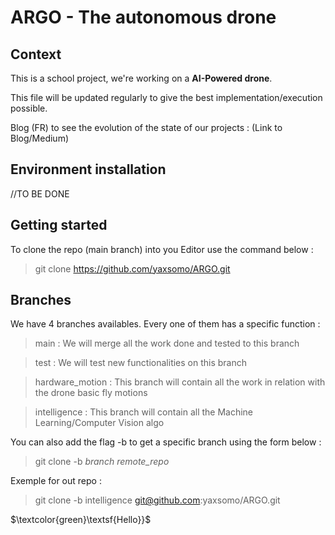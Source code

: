 # ARGO - The autonomous drone


## Context 

This is a school project, we're working on a **AI-Powered drone**.

This file will be updated regularly to give the best implementation/execution possible.

Blog (FR) to see the evolution of the state of our projects : (Link to Blog/Medium)

## Environment installation

//TO BE DONE

## Getting started

To clone the repo (main branch) into you Editor use the command below :

> git clone https://github.com/yaxsomo/ARGO.git

## Branches

We have 4 branches availables. Every one of them has a specific function :

> main : We will merge all the work done and tested to this branch

> test : We will test new functionalities on this branch

> hardware_motion : This branch will contain all the work in relation with the drone basic fly motions

> intelligence : This branch will contain all the Machine Learning/Computer Vision algo

You can also add the flag -b to get a specific branch using the form below :

> git clone -b  *branch* *remote_repo*

Exemple for out repo : 

> git clone -b intelligence git@github.com:yaxsomo/ARGO.git


$\textcolor{green}\textsf{Hello}}$
